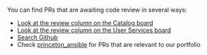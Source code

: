 You can find PRs that are awaiting code review in several ways:
* [Look at the review column on the Catalog board](https://app.zenhub.com/workspaces/orangelightbibdatarequests-571691cab409d8d821b873be/board?repos=21954918,29558978,47136789)
* [Look at the review column on the User Services board](https://app.zenhub.com/workspaces/user-services-5da0db919c4ddf0001b2eb92/board?repos=5308659,32608236,62346736)
* [Search Github](https://github.com/search?q=repo%3Apulibrary%2Ffirestone_locator+repo%3Apulibrary%2Flockers_and_study_spaces+repo%3Apulibrary%2Frepecwp+repo%3Apulibrary%2Fmudd-dbs+repo%3Apulibrary%2Fdiscoveryutils+repo%3Apulibrary%2Frecap+repo%3Apulibrary%2Fbibdata+repo%3Apulibrary%2Fspecial_collections+repo%3Apulibrary%2Ffriends_of_pul+repo%3Apulibrary%2Fresearchdata+repo%3Apulibrary%2FDSS+repo%3Apulibrary%2Frequests+repo%3Apulibrary%2Flib_jobs+repo%3Apulibrary%2Fbyzantine_translations+repo%3Apulibrary%2Fpul_library_drupal+repo%3Apulibrary%2Fapprovals+repo%3Apulibrary%2Fgeaccirc+repo%3Apulibrary%2Forangelight+repo%3Apulibrary%2Faspace_helpers+repo%3APrincetonUniversityLibrary%2Fpas-craft3+draft%3Afalse+state%3Aopen+-label%3Adependencies+review%3Arequired&type=Issues)
* Check [princeton_ansible](https://github.com/pulibrary/princeton_ansible/pulls) for PRs that are relevant to our portfolio

